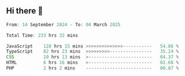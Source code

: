 ## Hi there 👋
<!--START_SECTION:Muni-->

```Javascript
From: 14 September 2024 - To: 04 March 2025

Total Time: 233 hrs 32 mins

JavaScript    128 hrs 15 mins >>>>>>>>>>>>>>-----------   54.86 %
TypeScript    82 hrs 23 mins  >>>>>>>>>----------------   35.24 %
CSS           10 hrs 13 mins  >------------------------   04.37 %
HTML          6 hrs 16 mins   >------------------------   02.68 %
PHP           2 hrs 2 mins    -------------------------   00.87 %
```

<!--END_SECTION:Muni-->
